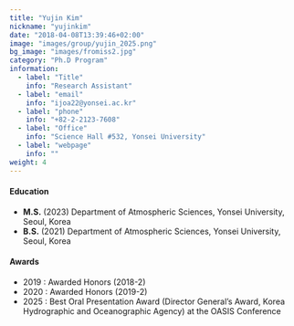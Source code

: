 ```yaml
---
title: "Yujin Kim"
nickname: "yujinkim"
date: "2018-04-08T13:39:46+02:00"
image: "images/group/yujin_2025.png"
bg_image: "images/fromiss2.jpg"
category: "Ph.D Program"
information:
  - label: "Title"
    info: "Research Assistant"
  - label: "email"
    info: "ijoa22@yonsei.ac.kr"
  - label: "phone"
    info: "+82-2-2123-7608"
  - label: "Office"
    info: "Science Hall #532, Yonsei University"
  - label: "webpage"
    info: ""
weight: 4
---
```


#### Education
+ **M.S.** (2023) Department of Atmospheric Sciences, Yonsei University, Seoul, Korea
+ **B.S.** (2021) Department of Atmospheric Sciences, Yonsei University, Seoul, Korea

#### Awards
+ 2019 : Awarded Honors (2018-2)
+ 2020 : Awarded Honors (2019-2)
+ 2025 : Best Oral Presentation Award (Director General’s Award, Korea Hydrographic and Oceanographic Agency) at the OASIS Conference 
